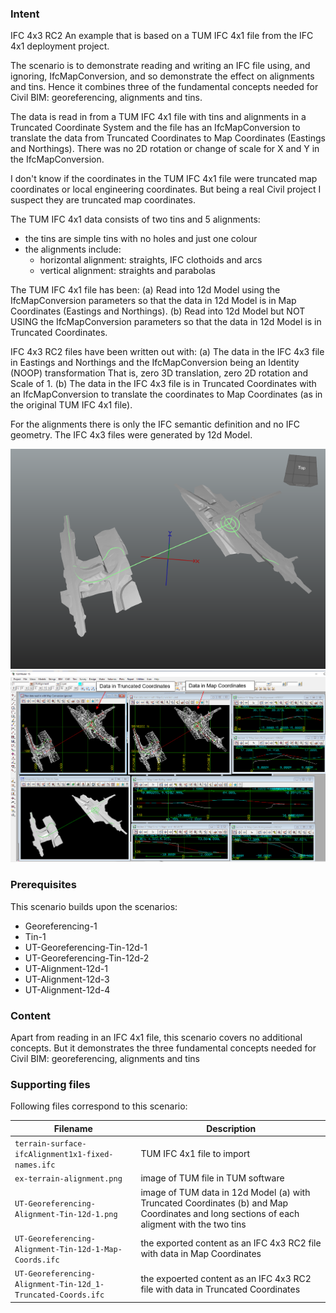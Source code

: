 
### Intent

IFC 4x3 RC2
An example that is based on a TUM IFC 4x1 file from the IFC 4x1 deployment project.

The scenario is to demonstrate reading and writing an IFC file using, and ignoring, IfcMapConversion, and so demonstrate the effect on alignments and tins.
Hence it combines three of the fundamental concepts needed for Civil BIM: georeferencing, alignments and tins.

The data is read in from a TUM IFC 4x1 file with tins and alignments in a Truncated Coordinate System
and the file has an IfcMapConversion to translate the data from Truncated Coordinates to Map Coordinates (Eastings and Northings).
There was no 2D rotation or change of scale for X and Y in the IfcMapConversion.

I don't know if the coordinates in the TUM IFC 4x1 file were truncated map coordinates or local engineering coordinates.
But being a real Civil project I suspect they are truncated map coordinates.

The TUM IFC 4x1 data consists of two tins and 5 alignments:

- the tins are simple tins with no holes and just one colour
- the alignments include:
    - horizontal alignment: straights, IFC clothoids and arcs
    - vertical alignment:   straights and parabolas

The TUM IFC 4x1 file has been:
 (a) Read into 12d Model using the IfcMapConversion parameters so that the data in 12d Model is in Map Coordinates (Eastings and Northings).
 (b) Read into 12d Model but NOT USING the IfcMapConversion parameters so that the data in 12d Model is in Truncated Coordinates.
 
IFC 4x3 RC2 files have been written out with: 
  (a) The data in the IFC 4x3 file in Eastings and Northings and the IfcMapConversion being an Identity (NOOP) transformation
       That is, zero 3D translation, zero 2D rotation and Scale of 1.
  (b) The data in the IFC 4x3 file is in Truncated Coordinates with an IfcMapConversion 
       to translate the coordinates to Map Coordinates (as in the original TUM IFC 4x1 file).
                     
For the alignments there is only the IFC semantic definition and no IFC geometry.
The IFC 4x3 files were generated by 12d Model. 

![](./ex-terrain-alignment.png)
![](./UT-Georeferencing-Alignment-Tin-12d-1.png)

### Prerequisites

This scenario builds upon the scenarios:

- Georeferencing-1
- Tin-1
- UT-Georeferencing-Tin-12d-1
- UT-Georeferencing-Tin-12d-2
- UT-Alignment-12d-1
- UT-Alignment-12d-3
- UT-Alignment-12d-4
 
### Content

Apart from reading in an IFC 4x1 file, this scenario covers no additional concepts.
But it demonstrates the three fundamental concepts needed for Civil BIM: georeferencing, alignments and tins

### Supporting files

Following files correspond to this scenario:

| Filename                     | Description                                                                                                             |
|----------------------------------------------------------------|---------------------------------------------------------------------------------------|
| `terrain-surface-ifcAlignment1x1-fixed-names.ifc`              | TUM IFC 4x1 file to import                                                            |
| `ex-terrain-alignment.png`                                     | image of TUM file in TUM software                                                     |
| `UT-Georeferencing-Alignment-Tin-12d-1.png`                    | image of TUM data in 12d Model (a) with Truncated Coordinates (b) and Map Coordinates and long sections of each aligment with the two tins |
| `UT-Georeferencing-Alignment-Tin-12d-1-Map-Coords.ifc`         | the exported content as an IFC 4x3 RC2 file with data in Map Coordinates              |
| `UT-Georeferencing-Alignment-Tin-12d_1-Truncated-Coords.ifc`   | the expoerted content as an IFC 4x3 RC2 file with data in Truncated Coordinates       |


